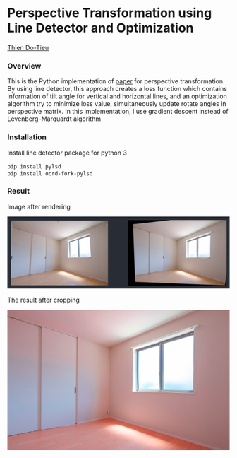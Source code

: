 # Perspective Transformation using Line Detector and Optimization

[Thien Do-Tieu](https://github.com/dotieuthien)

### Overview
This is the Python implementation of [paper](https://www.semanticscholar.org/paper/Rectification-of-planar-targets-using-line-segments-An-Koo/e1feceb12777c06727da3b281d2b8d7472182444) 
for perspective transformation. By using line detector, this approach creates a loss function which contains information
of tilt angle for vertical and horizontal lines, and an optimization algorithm try to minimize loss value, simultaneously 
update rotate angles in perspective matrix. In this implementation, I use gradient descent instead of Levenberg–Marquardt algorithm

### Installation
Install line detector package for python 3
```
pip install pylsd
pip install ocrd-fork-pylsd
```

### Result
Image after rendering

<img width="1000" alt="First result" src="./figures/perspective_test.png">

The result after cropping

<img width="1000" alt="First result" src="./figures/result.png">

